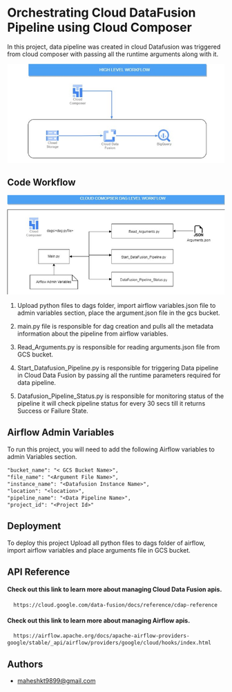
# Orchestrating Cloud DataFusion Pipeline using Cloud Composer


In this project, data pipeline was created in cloud Datafusion was triggered from cloud composer with passing all the  runtime arguments along with it.

![alt text](Snapshots/HLWF.jpg)

## Code Workflow


![alt text](Snapshots/CLWF.jpg)


1. Upload python files to dags folder, import airflow variables.json file to admin variables section, place the argument.json file in the gcs bucket.

2. main.py file is responsible for dag creation and pulls all the metadata information about the pipeline from airflow variables.

3. Read_Arguments.py is responsible for reading arguments.json file from GCS bucket.

4. Start_Datafusion_Pipeline.py is responsible for triggering Data pipeline in Cloud Data Fusion by passing all the runtime parameters required for data pipeline.

5. Datafusion_Pipeline_Status.py is responsible for monitoring status of the pipeline it will check pipeline status for every  30 secs till it returns Success or Failure State.

## Airflow Admin Variables

To run this project, you will need to add the following Airflow variables to admin Variables section.

    
    "bucket_name": "< GCS Bucket Name>",
    "file_name": "<Argument File Name>",
    "instance_name": "<Datafusion Instance Name>",
    "location": "<location>",
    "pipeline_name": "<Data Pipeline Name>",
    "project_id": "<Project Id>"

## Deployment

To deploy this project Upload all python files to dags folder of airflow, import airflow variables and place arguments file in GCS bucket.




## API Reference

#### Check out this link to learn more about managing Cloud Data Fusion apis.

```http
  https://cloud.google.com/data-fusion/docs/reference/cdap-reference
```


#### Check out this link to learn more about managing Airflow apis.

```http
  https://airflow.apache.org/docs/apache-airflow-providers-google/stable/_api/airflow/providers/google/cloud/hooks/index.html
```




## Authors

- [maheshkt9899@gmail.com](https://github.com/MaheshPrime)

